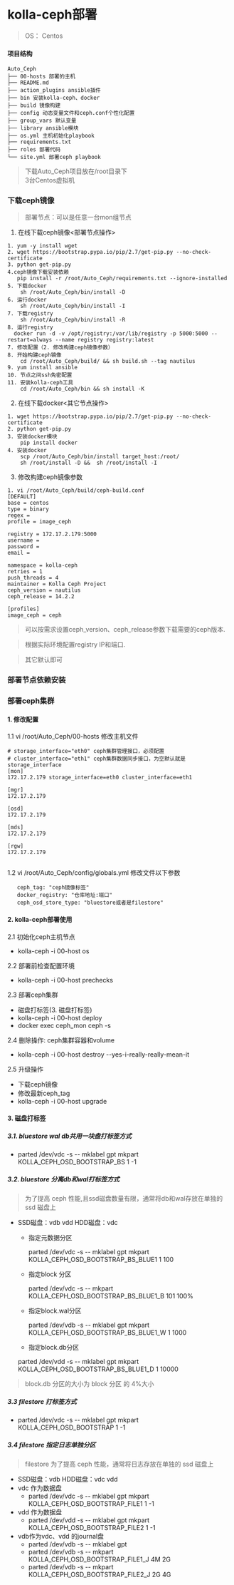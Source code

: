 # kolla-ceph部署

> OS： Centos


#### 项目结构

```
Auto_Ceph
├── 00-hosts 部署的主机
├── README.md
├── action_plugins ansible插件
├── bin 安装kolla-ceph、docker
├── build 镜像构建
├── config 动态变量文件和ceph.conf个性化配置
├── group_vars 默认变量
├── library ansible模块
├── os.yml 主机初始化playbook
├── requirements.txt 
├── roles 部署代码
└── site.yml 部署ceph playbook
```
> 下载Auto_Ceph项目放在/root目录下    
> 3台Centos虚拟机

### 下载ceph镜像
> 部署节点：可以是任意一台mon组节点

1. 在线下载ceph镜像<部署节点操作>
  
  ```
  1. yum -y install wget
  2. wget https://bootstrap.pypa.io/pip/2.7/get-pip.py --no-check-certificate
  3. python get-pip.py
  4.ceph镜像下载安装依赖
     pip install -r /root/Auto_Ceph/requirements.txt --ignore-installed 
  5. 下载docker
      sh /root/Auto_Ceph/bin/install -D
  6. 运行docker
      sh /root/Auto_Ceph/bin/install -I
  7. 下载registry
      sh /root/Auto_Ceph/bin/install -R
  8. 运行registry
  	docker run -d -v /opt/registry:/var/lib/registry -p 5000:5000 --restart=always --name registry registry:latest
  7. 修改配置（2. 修改构建ceph镜像参数）
  8. 开始构建ceph镜像
      cd /root/Auto_Ceph/build/ && sh build.sh --tag nautilus
  9. yum install ansible
  10. 节点之间ssh免密配置
  11. 安装kolla-ceph工具 
      cd /root/Auto_Ceph/bin && sh install -K
  ```
  
2. 在线下载docker<其它节点操作>

```
1. wget https://bootstrap.pypa.io/pip/2.7/get-pip.py --no-check-certificate
2. python get-pip.py
3. 安装docker模块 
    pip install docker
4. 安装docker
    scp /root/Auto_Ceph/bin/install target_host:/root/
    sh /root/install -D &&  sh /root/install -I

```

3. 修改构建ceph镜像参数

```
1. vi /root/Auto_Ceph/build/ceph-build.conf
[DEFAULT]
base = centos
type = binary
regex =
profile = image_ceph

registry = 172.17.2.179:5000
username =
password =
email =

namespace = kolla-ceph
retries = 1
push_threads = 4
maintainer = Kolla Ceph Project
ceph_version = nautilus
ceph_release = 14.2.2 

[profiles]
image_ceph = ceph

```
> 可以按需求设置ceph_version、ceph_release参数下载需要的ceph版本. 

>  根据实际环境配置registry IP和端口.

> 其它默认即可



### 部署节点依赖安装
 



### 部署ceph集群
#### 1. 修改配置
1.1 vi /root/Auto_Ceph/00-hosts 修改主机文件

```
# storage_interface="eth0" ceph集群管理接口，必须配置 
# cluster_interface="eth1" ceph集群数据同步接口，为空默认就是storage_interface
[mon]
172.17.2.179 storage_interface=eth0 cluster_interface=eth1

[mgr]
172.17.2.179

[osd]
172.17.2.179

[mds]
172.17.2.179

[rgw]
172.17.2.179
 
```
 
   
1.2 vi /root/Auto_Ceph/config/globals.yml 修改文件以下参数

```
   ceph_tag: "ceph镜像标签"
   docker_registry: "仓库地址:端口"
   ceph_osd_store_type: "bluestore或者是filestore"
```
   
#### 2. kolla-ceph部署使用
	

2.1 初始化ceph主机节点

   * kolla-ceph -i 00-host os
   
2.2 部署前检查配置环境

   * kolla-ceph -i 00-host prechecks
   
2.3 部署ceph集群

   * 磁盘打标签(3. 磁盘打标签)
   * kolla-ceph -i 00-host deploy
   * docker exec ceph_mon ceph -s
   
2.4 删除操作: ceph集群容器和volume

  * kolla-ceph -i 00-host  destroy --yes-i-really-really-mean-it
  
2.5 升级操作

   * 下载ceph镜像
   * 修改最新ceph_tag
   * kolla-ceph -i 00-host upgrade
  
#### 3. 磁盘打标签

##### 3.1. bluestore wal db共用一块盘打标签方式

  *  parted  /dev/vdc  -s  -- mklabel  gpt  mkpart KOLLA_CEPH_OSD_BOOTSTRAP_BS  1 -1
    
##### 3.2. bluestore 分离db和wal打标签方式
>  为了提高 ceph 性能,且ssd磁盘数量有限，通常将db和wal存放在单独的 ssd 磁盘上

  * SSD磁盘：vdb vdd      HDD磁盘：vdc
    * 指定元数据分区 
    
        parted /dev/vdc -s -- mklabel  gpt mkpart KOLLA_CEPH_OSD_BOOTSTRAP_BS_BLUE1 1 100
    * 指定block 分区
    
       parted /dev/vdc -s -- mkpart KOLLA_CEPH_OSD_BOOTSTRAP_BS_BLUE1_B 101 100%
      
    * 指定block.wal分区
    
      parted /dev/vdb -s -- mklabel  gpt mkpart KOLLA_CEPH_OSD_BOOTSTRAP_BS_BLUE1_W 1 1000
    * 指定block.db分区
    
     parted /dev/vdd -s -- mklabel  gpt mkpart KOLLA_CEPH_OSD_BOOTSTRAP_BS_BLUE1_D 1 10000
    
> block.db 分区的大小为 block 分区 的 4%大小

##### 3.3 filestore 打标签方式
  * parted /dev/vdc -s -- mklabel gpt mkpart KOLLA_CEPH_OSD_BOOTSTRAP 1 -1
 
##### 3.4 filestore 指定日志单独分区
> filestore 为了提高 ceph 性能，通常将日志存放在单独的 ssd 磁盘上

* SSD磁盘：vdb    HDD磁盘：vdc vdd 
* vdc 作为数据盘
   * parted /dev/vdc -s -- mklabel gpt mkpart KOLLA_CEPH_OSD_BOOTSTRAP_FILE1 1 -1
* vdd 作为数据盘
   * parted /dev/vdd -s -- mklabel gpt mkpart KOLLA_CEPH_OSD_BOOTSTRAP_FILE2 1 -1
* vdb作为vdc、vdd 的journal盘
   *  parted /dev/vdb -s -- mklabel gpt
   *  parted /dev/vdb -s -- mkpart KOLLA_CEPH_OSD_BOOTSTRAP_FILE1_J 4M 2G
   *  parted /dev/vdb -s -- mkpart KOLLA_CEPH_OSD_BOOTSTRAP_FILE2_J 2G 4G


  
 
 

 



